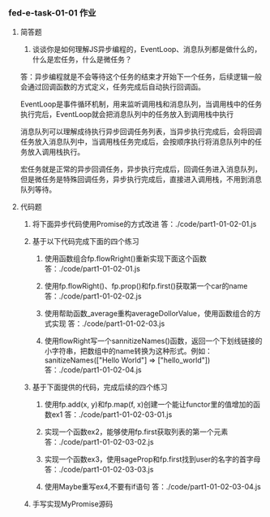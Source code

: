 ### fed-e-task-01-01 作业
1. 简答题
    1. 谈谈你是如何理解JS异步编程的，EventLoop、消息队列都是做什么的，什么是宏任务，什么是微任务？

    答：异步编程就是不会等待这个任务的结束才开始下一个任务，后续逻辑一般会通过回调函数的方式定义，任务完成后自动执行回调函。

    EventLoop是事件循环机制，用来监听调用栈和消息队列，当调用栈中的任务执行完后，EventLoop就会把消息队列中的任务放入到调用栈中执行

    消息队列可以理解成待执行异步回调任务列表，当异步执行完成后，会将回调任务放入消息队列中，当调用栈任务完成后，会按顺序执行将消息队列中的任务放入调用栈执行。

    宏任务就是正常的异步回调任务，异步执行完成后，回调任务进入消息队列，但是微任务是特殊回调任务，异步执行完成后，直接进入调用栈，不用到消息队列等待。
    

2. 代码题
    1. 将下面异步代码使用Promise的方式改进
    答：./code/part1-01-02-01.js

    2. 基于以下代码完成下面的四个练习
        1. 使用函数组合fp.flowRright()重新实现下面这个函数
        答：./code/part1-01-02-01.js

        2. 使用fp.flowRight()、fp.prop()和fp.first()获取第一个car的name
        答：./code/part1-01-02-02.js

        3. 使用帮助函数_average重构averageDollorValue，使用函数组合的方式实现
        答：./code/part1-01-02-03.js

        4. 使用flowRight写一个sannitizeNames()函数，返回一个下划线链接的小字符串，把数组中的name转换为这种形式。例如：sanitizeNames(["Hello World"] => ["hello_world"])
        答：./code/part1-01-02-04.js
    
    3. 基于下面提供的代码，完成后续的四个练习
        1. 使用fp.add(x, y)和fp.map(f, x)创建一个能让functor里的值增加的函数ex1
        答：./code/part1-01-02-03-01.js

        2. 实现一个函数ex2，能够使用fp.first获取列表的第一个元素
        答：./code/part1-01-02-03-02.js

        3. 实现一个函数ex3，使用sageProp和fp.first找到user的名字的首字母
        答：./code/part1-01-02-03-03.js

        3. 使用Maybe重写ex4,不要有if语句
        答：./code/part1-01-02-03-04.js
    
    4. 手写实现MyPromise源码